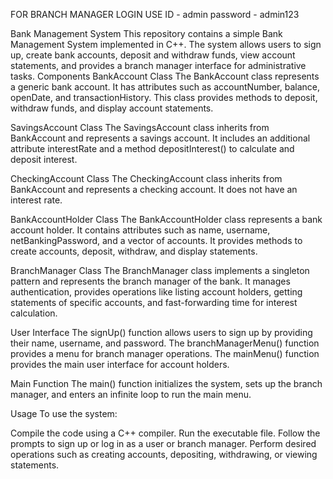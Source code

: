 FOR BRANCH MANAGER LOGIN USE 
ID - admin
password - admin123


Bank Management System
This repository contains a simple Bank Management System implemented in C++. The system allows users to sign up, create bank accounts, deposit and withdraw funds, view account statements, and provides a branch manager interface for administrative tasks.
Components
BankAccount Class
The BankAccount class represents a generic bank account. It has attributes such as accountNumber, balance, openDate, and transactionHistory. This class provides methods to deposit, withdraw funds, and display account statements.

SavingsAccount Class
The SavingsAccount class inherits from BankAccount and represents a savings account. It includes an additional attribute interestRate and a method depositInterest() to calculate and deposit interest.

CheckingAccount Class
The CheckingAccount class inherits from BankAccount and represents a checking account. It does not have an interest rate.

BankAccountHolder Class
The BankAccountHolder class represents a bank account holder. It contains attributes such as name, username, netBankingPassword, and a vector of accounts. It provides methods to create accounts, deposit, withdraw, and display statements.

BranchManager Class
The BranchManager class implements a singleton pattern and represents the branch manager of the bank. It manages authentication, provides operations like listing account holders, getting statements of specific accounts, and fast-forwarding time for interest calculation.

User Interface
The signUp() function allows users to sign up by providing their name, username, and password. The branchManagerMenu() function provides a menu for branch manager operations. The mainMenu() function provides the main user interface for account holders.

Main Function
The main() function initializes the system, sets up the branch manager, and enters an infinite loop to run the main menu.

Usage
To use the system:

Compile the code using a C++ compiler.
Run the executable file.
Follow the prompts to sign up or log in as a user or branch manager.
Perform desired operations such as creating accounts, depositing, withdrawing, or viewing statements.
